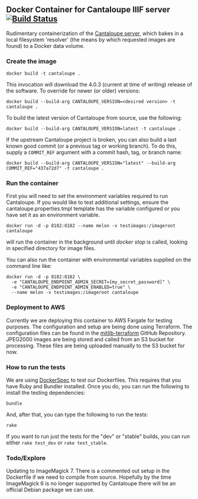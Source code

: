 ## Docker Container for Cantaloupe IIIF server &nbsp;[![Build Status](https://travis-ci.org/UCLALibrary/docker-cantaloupe.svg?branch=master)](https://travis-ci.org/UCLALibrary/docker-cantaloupe)

Rudimentary containerization of the [Cantaloupe server](https://medusa-project.github.io/cantaloupe), which bakes in a local filesystem 'resolver' (the means by which requested images are found) to a Docker data volume.

### Create the image

    docker build -t cantaloupe .

This invocation will download the 4.0.3 (current at time of writing) release of the software. To override for
newer (or older) versions:

    docker build --build-arg CANTALOUPE_VERSION=<desired version> -t cantaloupe .

To build the latest version of Cantaloupe from source, use the following:

    docker build --build-arg CANTALOUPE_VERSION=latest -t cantaloupe .

If the upstream Cantaloupe project is broken, you can also build a last known good commit (or a previous tag or working branch). To do this, supply a `COMMIT_REF` argument with a commit hash, tag, or branch name:

    docker build --build-arg CANTALOUPE_VERSION="latest" --build-arg COMMIT_REF="437a72d7" -t cantaloupe .

### Run the container

 First you will need to set the environment variables required to run Cantaloupe. If you would like to test additional settings, ensure the cantaloupe.properties.tmpl template has the variable configured or you have set it as an environment variable.

    docker run -d -p 8182:8182 --name melon -v testimages:/imageroot cantaloupe

will run the container in the background until _docker stop_ is called, looking in specified directory for image files.

 You can also run the container with environmental variables supplied on the command line like:

    docker run -d -p 8182:8182 \
      -e "CANTALOUPE_ENDPOINT_ADMIN_SECRET=[my_secret_password]" \
      -e "CANTALOUPE_ENDPOINT_ADMIN_ENABLED=true" \
      --name melon -v testimages:/imageroot cantaloupe

### Deployment to AWS

Currently we are deploying this container to AWS Fargate for testing purposes. The configuration and setup are being done using Terraform. The configuration files can be found in the [mitlib-terraform](https://github.com/MITLibraries/mitlib-terraform) GitHub Repository. JPEG2000 images are being stored and called from an S3 bucket for processing. These files are being uploaded manually to the S3 bucket for now.

### How to run the tests

We are using [DockerSpec](https://github.com/zuazo/dockerspec) to test our Dockerfiles. This requires that you have Ruby and Bundler installed. Once you do, you can run the following to install the testing dependencies:

    bundle

And, after that, you can type the following to run the tests:

    rake

If you want to run just the tests for the "dev" or "stable" builds, you can run either `rake test_dev` or `rake test_stable`.


### Todo/Explore

 Updating to ImageMagick 7. There is a commented out setup in the Dockerfile if we need to compile from source. Hopefully by the time ImageMagick 6 is no longer supported by Cantaloupe there will be an official Debian package we can use.
